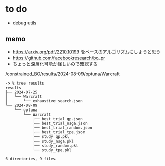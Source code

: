 # to do

- debug utils

## memo

- https://arxiv.org/pdf/2210.10199 をベースのアルゴリズムにしようと思う
- https://github.com/facebookresearch/bo_pr
- ちょっと深層化可能か怪しいので確認する

/constrained_BO/results/2024-08-09/optuna/Warcraft

```
-> % tree results
results
├── 2024-07-25
│   └── Warcraft
│       └── exhaustive_search.json
└── 2024-08-09
    └── optuna
        └── Warcraft
            ├── best_trial_gp.json
            ├── best_trial_nsga.json
            ├── best_trial_random.json
            ├── best_trial_tpe.json
            ├── study_gp.pkl
            ├── study_nsga.pkl
            ├── study_random.pkl
            └── study_tpe.pkl

6 directories, 9 files
```